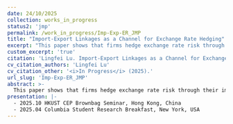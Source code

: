 ```yaml
---
date: 24/10/2025
collection: works_in_progress
status2: 'jmp'
permalink: /work_in_progress/Imp-Exp-ER_JMP
title: "Import-Export Linkages as a Channel for Exchange Rate Hedging"
excerpt: "This paper shows that firms hedge exchange rate risk through their import–export linkages. Using Chinese customs micro data, I document that exchange rate shocks from import origins and export markets have opposite effects on export growth, and that these elasticities are markedly attenuated for two-way traders. Moreover, greater overlap between a firm's supplier and destination portfolios further dampens the shock transmission. I develop a quantitative trade framework with risk aversion under mean–variance trade-off. Multilateral currency covariance and firm network shares jointly shape exposure of price competitiveness and cost channels. In an exact-hat linear system, exchange rate uncertainty creates risk-adjusted pricing premia and reallocates firms' import shares toward currencies that offset revenue exposure. I also provide tractable counterfactual analyses on alternative trade structure and exchange rate environments."
custom_excerpt: 'true'
citation: 'Lingfei Lu. Import-Export Linkages as a Channel for Exchange Rate Hedging;  <i>In Progress</i> (2025).'
cv_citation_authors: 'Lingfei Lu'
cv_citation_other: '<i>In Progress</i> (2025).'
url_slug: 'Imp-Exp-ER_JMP'
abstract: >-
  This paper shows that firms hedge exchange rate risk through their import–export linkages. Using Chinese customs micro data, I document that exchange rate shocks from import origins and export markets have opposite effects on export growth, and that these elasticities are markedly attenuated for two-way traders. Moreover, greater overlap between a firm's supplier and destination portfolios further dampens the shock transmission. I develop a quantitative trade framework with risk aversion under mean–variance trade-off. Multilateral currency covariance and firm network shares jointly shape exposure of price competitiveness and cost channels. In an exact-hat linear system, exchange rate uncertainty creates risk-adjusted pricing premia and reallocates firms' import shares toward currencies that offset revenue exposure. I also provide tractable counterfactual analyses on alternative trade structure and exchange rate environments.
presentation: |-
  - 2025.10 HKUST CEP Brownbag Seminar, Hong Kong, China
  - 2025.04 Columbia Student Research Breakfast, New York, USA
---
```

